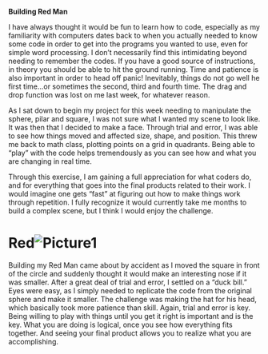 **Building Red Man**


I have always thought it would be fun to learn how to code, especially as my familiarity with computers dates back to when you actually needed to know some code in order to get into the programs you wanted to use, even for simple word processing. I don’t necessarily find this intimidating beyond needing to remember the codes. If you have a good source of instructions, in theory you should be able to hit the ground running. Time and patience is also important in order to head off panic! Inevitably, things do not go well he first time…or sometimes the second, third and fourth time. The drag and drop function was lost on me last week, for whatever reason.

As I sat down to begin my project for this week needing to manipulate the sphere, pilar and square, I was not sure what I wanted my scene to look like. It was then that I decided to make a face. Through trial and error, I was able to see how things moved and affected size, shape, and position. This threw me back to math class, plotting points on a grid in quadrants. Being able to “play” with the code helps tremendously as you can see how and what you are changing in real time.

Through this exercise, I am gaining a full appreciation for what coders do, and for everything that goes into the final products related to their work. I would imagine one gets “fast” at figuring out how to make things work through repetition. I fully recognize it would currently take me months to build a complex scene, but I think I would enjoy the challenge.


# Red![Picture1](https://user-images.githubusercontent.com/98707461/152909440-63a493f2-bcb0-4720-ae1b-325b388b15ad.jpg)

Building my Red Man came about by accident as I moved the square in front of the circle and suddenly thought it would make an interesting nose if it was smaller. After a great deal of trial and error, I settled on a “duck bill.” Eyes were easy, as I simply needed to replicate the code from the original sphere and make it smaller. The challenge was making the hat for his head, which basically took more patience than skill. Again, trial and error is key. Being willing to play with things until you get it right is important and is the key. What you are doing is logical, once you see how everything fits together. And seeing your final product allows you to realize what you are accomplishing.




